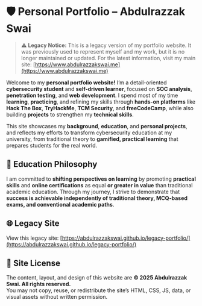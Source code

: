 # 🛡️ Personal Portfolio – Abdulrazzak Swai

> **⚠️ Legacy Notice:** This is a legacy version of my portfolio website. It was previously used to represent myself and my work, but it is no longer maintained or updated. For the latest information, visit my main site: [https://www.abdulrazzakswai.me](https://www.abdulrazzakswai.me)

Welcome to my **personal portfolio website!** I’m a detail-oriented **cybersecurity student** and **self-driven learner**, focused on **SOC analysis**, **penetration testing**, and **web development**. I spend most of my time **learning**, **practicing**, and refining my skills through **hands-on platforms** like **Hack The Box**, **TryHackMe**, **TCM Security**, and **freeCodeCamp**, while also building **projects** to strengthen my **technical skills**.

This site showcases my **background**, **education**, and **personal projects**, and reflects my efforts to transform cybersecurity education at my university, from traditional theory to **gamified, practical learning** that prepares students for the real world.

## 🎯 Education Philosophy

I am committed to **shifting perspectives on learning** by promoting **practical skills** and **online certifications** as equal **or greater in value** than traditional academic education. Through my journey, I strive to demonstrate that **success is achievable independently of traditional theory, MCQ-based exams, and conventional academic paths**.

## 🌐 Legacy Site

View this legacy site: [https://abdulrazzakswai.github.io/legacy-portfolio/](https://abdulrazzakswai.github.io/legacy-portfolio/)

## 🚫 Site License

The content, layout, and design of this website are **© 2025 Abdulrazzak Swai. All rights reserved.**  
You may not copy, reuse, or redistribute the site’s HTML, CSS, JS, data, or visual assets without written permission.
